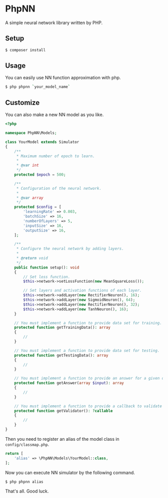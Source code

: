 # PhpNN

A simple neural network library written by PHP.

## Setup

```sh
$ composer install
```

## Usage

You can easily use NN function approximation with php.

```sh
$ php phpnn `your_model_name`
```

## Customize

You can also make a new NN model as you like.

```php
<?php

namespace PhpNN\Models;

class YourModel extends Simulator
{
    /**
     * Maximum number of epoch to learn.
     *
     * @var int
     */
    protected $epoch = 500;

    /**
     * Configuration of the neural network.
     *
     * @var array
     */
    protected $config = [
        'learningRate' => 0.003,
        'batchSize' => 16,
        'numberOfLayers' => 5,
        'inputSize' => 16,
        'outputSize' => 16,
    ];

    /**
     * Configure the neural network by adding layers.
     *
     * @return void
     */
    public function setup(): void
    {
        // Set loss function.
        $this->network->setLossFunction(new MeanSquareLoss());

        // Set layers and activation functions of each layer.
        $this->network->addLayer(new RectifierNeuron(), 16);
        $this->network->addLayer(new SigmoidNeuron(), 64);
        $this->network->addLayer(new RectifierNeuron(), 32);
        $this->network->addLayer(new TanhNeuron(), 16);
    }

    // You must implement a function to provide data set for training.
    protected function getTrainingData(): array
    {
        //
    }    

    // You must implement a function to provide data set for testing.
    protected function getTestingData(): array
    {
        //
    }

    // You must implement a function to provide an answer for a given data.
    protected function getAnswer(array $input): array
    {
        //
    }

    // You must implement a function to provide a callback to validate an output of NN.
    protected function getValidator(): ?callable
    {
        //
    }
}
```

Then you need to register an alias of the model class in `config/classmap.php`.

```php
return [
    'alias' => \PhpNN\Models\YourModel::class,
];
```

Now you can execute NN simulator by the following command.

```sh
$ php phpnn alias
```

That's all. Good luck.
